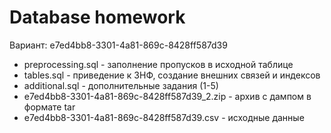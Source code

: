 # Database homework

Вариант: e7ed4bb8-3301-4a81-869c-8428ff587d39

- preprocessing.sql - заполнение пропусков в исходной таблице
- tables.sql - приведение к 3НФ, создание внешних связей и индексов
- additional.sql - дополнительные задания (1-5)
- e7ed4bb8-3301-4a81-869c-8428ff587d39_2.zip - архив с дампом в формате tar
- e7ed4bb8-3301-4a81-869c-8428ff587d39.csv - исходные данные
